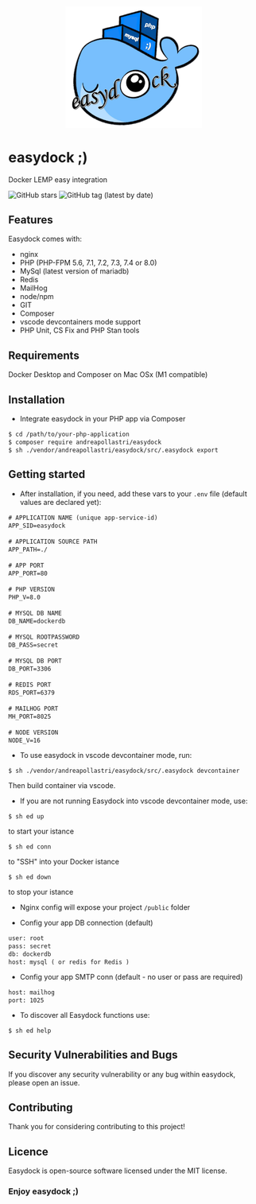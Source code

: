 <p align="center">
<img width="275" alt="easydock" src="https://github.com/andreapollastri/easydock/blob/master/ed.png?raw=true">
</p>

# easydock ;)

Docker LEMP easy integration

![GitHub stars](https://img.shields.io/github/stars/andreapollastri/easydock?style=social)
![GitHub tag (latest by date)](https://img.shields.io/github/v/tag/andreapollastri/easydock?label=version)

## Features

Easydock comes with:

- nginx
- PHP (PHP-FPM 5.6, 7.1, 7.2, 7.3, 7.4 or 8.0)
- MySql (latest version of mariadb)
- Redis
- MailHog
- node/npm
- GIT
- Composer
- vscode devcontainers mode support
- PHP Unit, CS Fix and PHP Stan tools

## Requirements
Docker Desktop and Composer on Mac OSx (M1 compatible)
 

## Installation
- Integrate easydock in your PHP app via Composer

```
$ cd /path/to/your-php-application
$ composer require andreapollastri/easydock
$ sh ./vendor/andreapollastri/easydock/src/.easydock export
```

## Getting started
- After installation, if you need, add these vars to your `.env` file (default values are declared yet):
```
# APPLICATION NAME (unique app-service-id)
APP_SID=easydock

# APPLICATION SOURCE PATH
APP_PATH=./

# APP PORT
APP_PORT=80

# PHP VERSION
PHP_V=8.0

# MYSQL DB NAME
DB_NAME=dockerdb

# MYSQL ROOTPASSWORD
DB_PASS=secret

# MYSQL DB PORT
DB_PORT=3306

# REDIS PORT
RDS_PORT=6379

# MAILHOG PORT
MH_PORT=8025

# NODE VERSION
NODE_V=16
```

- To use easydock in vscode devcontainer mode, run:
```
$ sh ./vendor/andreapollastri/easydock/src/.easydock devcontainer
```
Then build container via vscode.


- If you are not running Easydock into vscode devcontainer mode, use:
```
$ sh ed up
```
to start your istance

```
$ sh ed conn
```
to "SSH" into your Docker istance

```
$ sh ed down
```
to stop your istance


- Nginx config will expose your project `/public` folder

- Config your app DB connection (default)
```
user: root
pass: secret
db: dockerdb
host: mysql ( or redis for Redis )
```

- Config your app SMTP conn (default - no user or pass are required)
```
host: mailhog
port: 1025
```

- To discover all Easydock functions use:
```
$ sh ed help
```

## Security Vulnerabilities and Bugs
If you discover any security vulnerability or any bug within easydock, please open an issue.

## Contributing
Thank you for considering contributing to this project!

## Licence
Easydock is open-source software licensed under the MIT license.

 
### Enjoy easydock ;)

